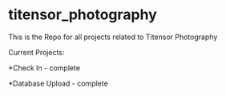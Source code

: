 # titensor_photography
This is the Repo for all projects related to Titensor Photography



Current Projects:

*Check In - complete

*Database Upload - complete
